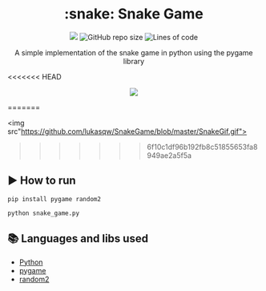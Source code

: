 <h1 align="center"> :snake: Snake Game </h1>

<p align="center">
    <img src="https://img.shields.io/static/v1?label=python&message=>= 3.0.0&color=green&style=flat"/>
    <img alt="GitHub repo size" src="https://img.shields.io/github/repo-size/lukasqw/SnakeGame">
    <img alt="Lines of code" src="https://img.shields.io/tokei/lines/github/lukasqw/SnakeGame">
</p>

<p align="center"> A simple implementation of the snake game in python using the pygame library </p>

<<<<<<< HEAD
<p align="center">
    <img src="https://github.com/lukasqw/SnakeGame/blob/master/SnakeGif.gif?raw=true">
</p>
=======

<img src"https://github.com/lukasqw/SnakeGame/blob/master/SnakeGif.gif">
>>>>>>> 6f10c1df96b192fb8c51855653fa8949ae2a5f5a

## :arrow_forward: How to run

```
pip install pygame random2
```
```
python snake_game.py
```

## :books: Languages and libs used
- [Python](https://www.python.org/doc/)
- [pygame](https://www.pygame.org/wiki/GettingStarted)
- [random2](https://pypi.org/project/random2/)
